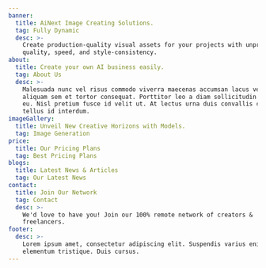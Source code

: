 ```yaml
---
banner:
  title: AiNext Image Creating Solutions.
  tag: Fully Dynamic
  desc: >-
    Create production-quality visual assets for your projects with unprecedented
    quality, speed, and style-consistency.
about:
  title: Create your own AI business easily.
  tag: About Us
  desc: >-
    Malesuada nunc vel risus commodo viverra maecenas accumsan lacus vel. Nam
    aliquam sem et tortor consequat. Porttitor leo a diam sollicitudin tempor id
    eu. Nisl pretium fusce id velit ut. At lectus urna duis convallis convallis
    tellus id interdum.
imageGallery:
  title: Unveil New Creative Horizons with Models.
  tag: Image Generation
price:
  title: Our Pricing Plans
  tag: Best Pricing Plans
blogs:
  title: Latest News & Articles
  tag: Our Latest News
contact:
  title: Join Our Network
  tag: Contact
  desc: >-
    We'd love to have you! Join our 100% remote network of creators &
    freelancers.
footer:
  desc: >-
    Lorem ipsum amet, consectetur adipiscing elit. Suspendis varius enim eros
    elementum tristique. Duis cursus.
---
```


